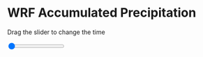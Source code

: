 <h1>WRF Accumulated Precipitation</h1>
<p>Drag the slider to change the time</p>

<div class="slidecontainer">
<input oninput='setImage(this)' class="slider" type="range" min="0" max="9" value="0" step="1" />
<img id='img'/>
</div>

<script>
var img = document.getElementById('img');
var img_array = ['/assets/images/wrf/r_wrfout_d01_2020-04-14_12:00:00.png',
'/assets/images/wrf/r_wrfout_d01_2020-04-14_13:00:00.png',
'/assets/images/wrf/r_wrfout_d01_2020-04-14_14:00:00.png',
'/assets/images/wrf/r_wrfout_d01_2020-04-14_15:00:00.png',
'/assets/images/wrf/r_wrfout_d01_2020-04-14_16:00:00.png',
'/assets/images/wrf/r_wrfout_d01_2020-04-14_17:00:00.png',
'/assets/images/wrf/r_wrfout_d01_2020-04-14_18:00:00.png',
'/assets/images/wrf/r_wrfout_d01_2020-04-14_19:00:00.png',
'/assets/images/wrf/r_wrfout_d01_2020-04-14_20:00:00.png',];
function setImage(obj)
{
        var value = obj.value;
        img.src = img_array[value];

}
</script>
